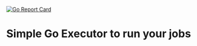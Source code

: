 [![Go Report Card](https://goreportcard.com/badge/github.com/LasTshaMAN/Go-Execute)](https://goreportcard.com/report/github.com/LasTshaMAN/Go-Execute)



# Simple Go Executor to run your jobs